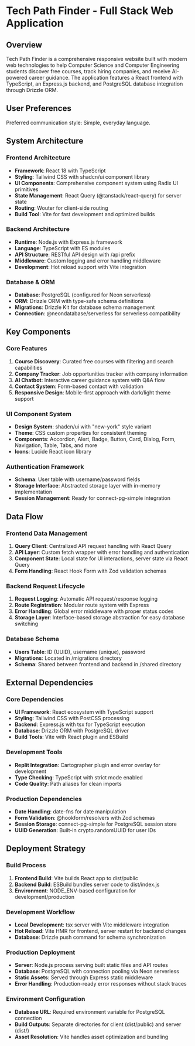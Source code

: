 # Tech Path Finder - Full Stack Web Application

## Overview

Tech Path Finder is a comprehensive responsive website built with modern web technologies to help Computer Science and Computer Engineering students discover free courses, track hiring companies, and receive AI-powered career guidance. The application features a React frontend with TypeScript, an Express.js backend, and PostgreSQL database integration through Drizzle ORM.

## User Preferences

Preferred communication style: Simple, everyday language.

## System Architecture

### Frontend Architecture
- **Framework**: React 18 with TypeScript
- **Styling**: Tailwind CSS with shadcn/ui component library
- **UI Components**: Comprehensive component system using Radix UI primitives
- **State Management**: React Query (@tanstack/react-query) for server state
- **Routing**: Wouter for client-side routing
- **Build Tool**: Vite for fast development and optimized builds

### Backend Architecture
- **Runtime**: Node.js with Express.js framework
- **Language**: TypeScript with ES modules
- **API Structure**: RESTful API design with /api prefix
- **Middleware**: Custom logging and error handling middleware
- **Development**: Hot reload support with Vite integration

### Database & ORM
- **Database**: PostgreSQL (configured for Neon serverless)
- **ORM**: Drizzle ORM with type-safe schema definitions
- **Migrations**: Drizzle Kit for database schema management
- **Connection**: @neondatabase/serverless for serverless compatibility

## Key Components

### Core Features
1. **Course Discovery**: Curated free courses with filtering and search capabilities
2. **Company Tracker**: Job opportunities tracker with company information
3. **AI Chatbot**: Interactive career guidance system with Q&A flow
4. **Contact System**: Form-based contact with validation
5. **Responsive Design**: Mobile-first approach with dark/light theme support

### UI Component System
- **Design System**: shadcn/ui with "new-york" style variant
- **Theme**: CSS custom properties for consistent theming
- **Components**: Accordion, Alert, Badge, Button, Card, Dialog, Form, Navigation, Table, Tabs, and more
- **Icons**: Lucide React icon library

### Authentication Framework
- **Schema**: User table with username/password fields
- **Storage Interface**: Abstracted storage layer with in-memory implementation
- **Session Management**: Ready for connect-pg-simple integration

## Data Flow

### Frontend Data Management
1. **Query Client**: Centralized API request handling with React Query
2. **API Layer**: Custom fetch wrapper with error handling and authentication
3. **Component State**: Local state for UI interactions, server state via React Query
4. **Form Handling**: React Hook Form with Zod validation schemas

### Backend Request Lifecycle
1. **Request Logging**: Automatic API request/response logging
2. **Route Registration**: Modular route system with Express
3. **Error Handling**: Global error middleware with proper status codes
4. **Storage Layer**: Interface-based storage abstraction for easy database switching

### Database Schema
- **Users Table**: ID (UUID), username (unique), password
- **Migrations**: Located in /migrations directory
- **Schema**: Shared between frontend and backend in /shared directory

## External Dependencies

### Core Dependencies
- **UI Framework**: React ecosystem with TypeScript support
- **Styling**: Tailwind CSS with PostCSS processing
- **Backend**: Express.js with tsx for TypeScript execution
- **Database**: Drizzle ORM with PostgreSQL driver
- **Build Tools**: Vite with React plugin and ESBuild

### Development Tools
- **Replit Integration**: Cartographer plugin and error overlay for development
- **Type Checking**: TypeScript with strict mode enabled
- **Code Quality**: Path aliases for clean imports

### Production Dependencies
- **Date Handling**: date-fns for date manipulation
- **Form Validation**: @hookform/resolvers with Zod schemas
- **Session Storage**: connect-pg-simple for PostgreSQL session store
- **UUID Generation**: Built-in crypto.randomUUID for user IDs

## Deployment Strategy

### Build Process
1. **Frontend Build**: Vite builds React app to dist/public
2. **Backend Build**: ESBuild bundles server code to dist/index.js
3. **Environment**: NODE_ENV-based configuration for development/production

### Development Workflow
- **Local Development**: tsx server with Vite middleware integration
- **Hot Reload**: Vite HMR for frontend, server restart for backend changes
- **Database**: Drizzle push command for schema synchronization

### Production Deployment
- **Server**: Node.js process serving built static files and API routes
- **Database**: PostgreSQL with connection pooling via Neon serverless
- **Static Assets**: Served through Express static middleware
- **Error Handling**: Production-ready error responses without stack traces

### Environment Configuration
- **Database URL**: Required environment variable for PostgreSQL connection
- **Build Outputs**: Separate directories for client (dist/public) and server (dist/)
- **Asset Resolution**: Vite handles asset optimization and bundling